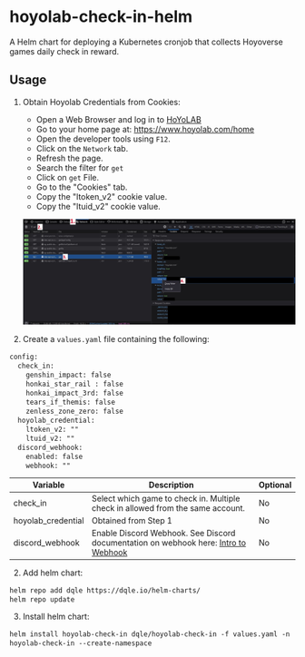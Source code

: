 # hoyolab-check-in-helm
A Helm chart for deploying a Kubernetes cronjob that collects Hoyoverse games daily check in reward.

## Usage

1. Obtain Hoyolab Credentials from Cookies:
    - Open a Web Browser and log in to [HoYoLAB](https://www.hoyolab.com/)
    - Go to your home page at: https://www.hoyolab.com/home
    - Open the developer tools using `F12`.
    - Click on the `Network` tab.
    - Refresh the page.
    - Search the filter for `get`
    - Click on `get` File.
    - Go to the "Cookies" tab.
    - Copy the "ltoken_v2" cookie value.
    - Copy the "ltuid_v2" cookie value.

    ![hoyolab_cookies](./repo_media/hoyolab_cookies.jpg)

2. Create a `values.yaml` file containing the following:

```
config:
  check_in:
    genshin_impact: false
    honkai_star_rail : false
    honkai_impact_3rd: false
    tears_if_themis: false
    zenless_zone_zero: false
  hoyolab_credential:
    ltoken_v2: ""
    ltuid_v2: ""
  discord_webhook:
    enabled: false 
    webhook: ""
```
| Variable             | Description                                                                                                                                                       | Optional |
| -------------------- | ----------------------------------------------------------------------------------------------------------------------------------------------------------------- | -------- |
| check_in             | Select which game to check in. Multiple check in allowed from the same account.                                                                                   | No       |
| hoyolab_credential   | Obtained from Step 1                                                                                                                                              | No       | 
| discord_webhook      | Enable Discord Webhook. See Discord documentation on webhook here: [Intro to Webhook](https://support.discord.com/hc/en-us/articles/228383668-Intro-to-Webhooks)  | No       |

2. Add helm chart:

```
helm repo add dqle https://dqle.io/helm-charts/
helm repo update
```

3. Install helm chart:
```
helm install hoyolab-check-in dqle/hoyolab-check-in -f values.yaml -n hoyolab-check-in --create-namespace
```